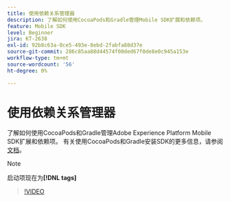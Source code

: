 ```yaml
---
title: 使用依赖关系管理器
description: 了解如何使用CocoaPods和Gradle管理Mobile SDK扩展和依赖项。
feature: Mobile SDK
level: Beginner
jira: KT-2638
exl-id: 92b8c63a-0ce5-493e-8ebd-2fabfa88d37e
source-git-commit: 286c85aa88d44574f00ded67f0de8e0c945a153e
workflow-type: tm+mt
source-wordcount: '56'
ht-degree: 0%

---
```


# 使用依赖关系管理器

了解如何使用CocoaPods和Gradle管理Adobe Experience Platform Mobile SDK扩展和依赖项。 有关使用CocoaPods和Gradle安装SDK的更多信息，请参阅[文档](https://developer.adobe.com/client-sdks/documentation/getting-started/get-the-sdk/)。

>[!NOTE]
>
> 启动项现在为&#x200B;**[!DNL tags]**

>[!VIDEO](https://video.tv.adobe.com/v/40323/?learn=on&enablevpops&captions=chi_hans)
